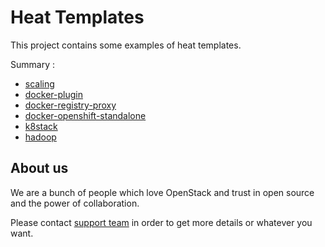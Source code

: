 # Heat Templates

This project contains some examples of heat templates.

Summary : 

* [scaling](scaling)
* [docker-plugin](docker-plugin)
* [docker-registry-proxy](docker-registry-proxy)
* [docker-openshift-standalone](docker-openshift-standalone)
* [k8stack](k8stack)
* [hadoop](hadoop)

## About us

We are a bunch of people which love OpenStack and trust in open source and the power of collaboration.

Please contact [support team](mailto:enrique.garcia.pablos@bbva.com) in order to get more details or whatever you want.
